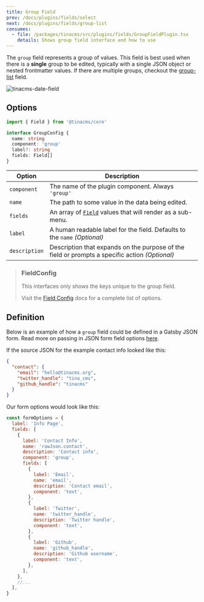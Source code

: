 ```yaml
---
title: Group Field
prev: /docs/plugins/fields/select
next: /docs/plugins/fields/group-list
consumes:
  - file: /packages/tinacms/src/plugins/fields/GroupFieldPlugin.tsx
    details: Shows group field interface and how to use
---
```


The `group` field represents a group of values. This field is best used when there is a **single** group to be edited, typically with a single JSON object or nested frontmatter values. If there are multiple groups, checkout the [group-list](/docs/plugins/fields/group-list) field.

![tinacms-date-field](/img/fields/group.gif)

## Options

```typescript
import { Field } from '@tinacms/core'

interface GroupConfig {
  name: string
  component: 'group'
  label?: string
  fields: Field[]
}
```

| Option        | Description                                                                                    |
| ------------- | ---------------------------------------------------------------------------------------------- |
| `component`   | The name of the plugin component. Always `'group'`                                             |
| `name`        | The path to some value in the data being edited.                                               |
| `fields`      | An array of [`Field`](/docs/plugins/fields) values that will render as a sub-menu.             |
| `label`       | A human readable label for the field. Defaults to the `name` _(Optional)_                      |
| `description` | Description that expands on the purpose of the field or prompts a specific action _(Optional)_ |

> ### FieldConfig
>
> This interfaces only shows the keys unique to the group field.
>
> Visit the [Field Config](/docs/plugins/fields) docs for a complete list of options.

## Definition

Below is an example of how a `group` field could be defined in a Gatsby JSON form. Read more on passing in JSON form field options [here](/docs/gatsby/json#customizing-json-forms).

If the source JSON for the example contact info looked like this:

```json
{
  "contact": {
    "email": "hello@tinacms.org",
    "twitter_handle": "tina_cms",
    "github_handle": "tinacms"
  }
}
```

Our form options would look like this:

```javascript
const formOptions = {
  label: 'Info Page',
  fields: [
    {
      label: 'Contact Info',
      name: 'rawJson.contact',
      description: 'Contact info',
      component: 'group',
      fields: [
        {
          label: 'Email',
          name: 'email',
          description: 'Contact email',
          component: 'text',
        },
        {
          label: 'Twitter',
          name: 'twitter_handle',
          description: 'Twitter handle',
          component: 'text',
        },
        {
          label: 'Github',
          name: 'github_handle',
          description: 'Github username',
          component: 'text',
        },
      ],
    },
    //...
  ],
}
```

